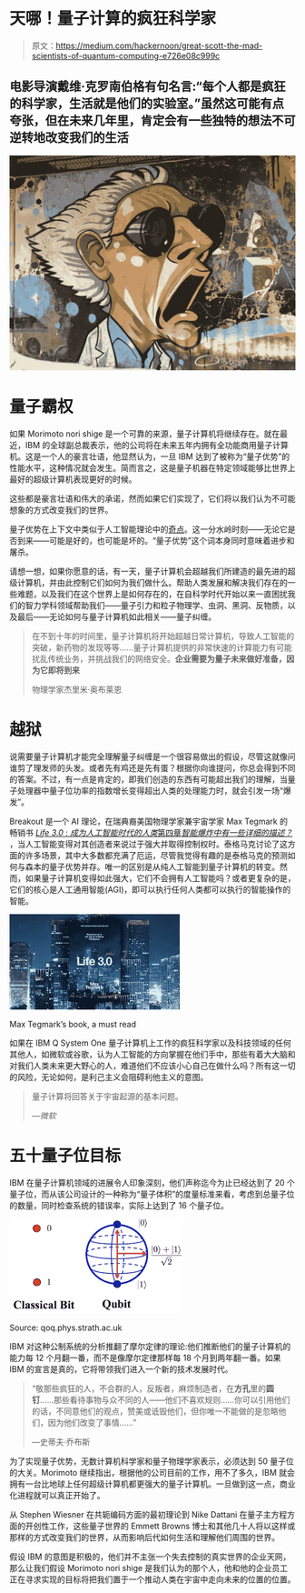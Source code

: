 # 天哪！量子计算的疯狂科学家

> 原文：<https://medium.com/hackernoon/great-scott-the-mad-scientists-of-quantum-computing-e726e08c999c>

## 电影导演戴维·克罗南伯格有句名言:“每个人都是疯狂的科学家，生活就是他们的实验室。”虽然这可能有点夸张，但在未来几年里，肯定会有一些独特的想法不可逆转地改变我们的生活

![](img/b953c7b9db11519cbdd702b1d1ee68f3.png)

# 量子霸权

如果 Morimoto nori shige 是一个可靠的来源，量子计算机将继续存在。就在最近，IBM 的全球副总裁表示，他的公司将在未来五年内拥有全功能商用量子计算机。这是一个人的豪言壮语，他显然认为，一旦 IBM 达到了被称为“量子优势”的性能水平，这种情况就会发生。简而言之，这是量子机器在特定领域能够比世界上最好的超级计算机表现更好的时候。

这些都是豪言壮语和伟大的承诺，然而如果它们实现了，它们将以我们认为不可能想象的方式改变我们的世界。

量子优势在上下文中类似于人工智能理论中的[奇点](https://en.wikipedia.org/wiki/Technological_singularity)。这一分水岭时刻——无论它是否到来——可能是好的，也可能是坏的。“量子优势”这个词本身同时意味着进步和屠杀。

请想一想，如果你愿意的话，有一天，量子计算机会超越我们所建造的最先进的超级计算机，并由此控制它们如何为我们做什么。帮助人类发展和解决我们存在的一些难题，以及我们在这个世界上是如何存在的，在自科学时代开始以来一直困扰我们的智力学科领域帮助我们——量子引力和粒子物理学、虫洞、黑洞、反物质，以及最后——无论如何与量子计算机如此相关——量子纠缠。

> 在不到十年的时间里，量子计算机将开始超越日常计算机，导致人工智能的突破，新药物的发现等等……量子计算机提供的非常快速的计算能力有可能扰乱传统业务，并挑战我们的网络安全。**企业需要为量子未来做好准备，因为它即将到来**
> 
> 物理学家杰里米·奥布莱恩

# 越狱

说需要量子计算机才能完全理解量子纠缠是一个很容易做出的假设，尽管这就像问谁剪了理发师的头发。或者先有鸡还是先有蛋？根据你向谁提问，你总会得到不同的答案。不过，有一点是肯定的，即我们创造的东西有可能超出我们的理解，当量子处理器中量子位功率的指数增长变得超出人类的处理能力时，就会引发一场“爆发”。

Breakout 是一个 AI 理论，在瑞典裔美国物理学家兼宇宙学家 Max Tegmark 的畅销书 [*Life 3.0* : *成为人工智能时代的人类*第四章*智能爆炸中有一些详细的描述？*](https://www.theguardian.com/books/2017/sep/22/life-30-max-tegmark-review) ，当人工智能变得对其创造者来说过于强大并取得控制权时。泰格马克讨论了这方面的许多场景，其中大多数都充满了厄运，尽管我觉得有趣的是泰格马克的预测如何与森本的量子优势并存。唯一的区别是从纯人工智能到量子计算机的转变。然而，如果量子计算机变得如此强大，它们不会拥有人工智能吗？或者更复杂的是，它们的核心是人工通用智能(AGI)，即可以执行任何人类都可以执行的智能操作的智能。

![](img/05541c76c5f9c995a54eab27a26684f1.png)

Max Tegmark’s book, a must read

如果在 IBM Q System One 量子计算机上工作的疯狂科学家以及科技领域的任何其他人，如微软或谷歌，认为人工智能的方向掌握在他们手中，那些有着大大脑和对我们人类未来更大野心的人，难道他们不应该小心自己在做什么吗？所有这一切的风险，无论如何，是利己主义会阻碍利他主义的意图。

> 量子计算将回答关于宇宙起源的基本问题。
> 
> *—微软*

# 五十量子位目标

IBM 在量子计算机领域的进展令人印象深刻，他们声称迄今为止已经达到了 20 个量子位，而从该公司设计的一种称为“量子体积”的度量标准来看，考虑到总量子位的数量，同时检查系统的错误率，实际上达到了 16 个量子位。

![](img/78969c32c607fdb25af653e1a10ef881.png)

Source: qoq.phys.strath.ac.uk

IBM 对这种公制系统的分析推翻了摩尔定律的理论:他们推断他们的量子计算机的能力每 12 个月翻一番，而不是像摩尔定律那样每 18 个月到两年翻一番。如果 IBM 的宣言是真的，它将带领我们进入一个新的技术发展时代。

> “敬那些疯狂的人，不合群的人，反叛者，麻烦制造者，在**方孔**里的**圆钉**……那些看待事物与众不同的人——他们不喜欢规则……你可以引用他们的话，不同意他们的观点，赞美或诋毁他们，但你唯一不能做的是忽略他们，因为他们改变了事情……”
> 
> —史蒂夫·乔布斯

为了实现量子优势，无数计算机科学家和量子物理学家表示，必须达到 50 量子位的大关。Morimoto 继续指出，根据他的公司目前的工作，用不了多久，IBM 就会拥有一台比地球上任何超级计算机都更强大的量子计算机。一旦做到这一点，商业化进程就可以真正开始了。

从 Stephen Wiesner 在共轭编码方面的最初理论到 Nike Dattani 在量子主方程方面的开创性工作，这些量子世界的 Emmett Browns 博士和其他几十人将以这样或那样的方式改变我们的世界，从而影响后代如何生活和理解他们周围的世界。

假设 IBM 的意图是积极的，他们并不主张一个失去控制的真实世界的企业天网，那么让我们假设 Morimoto nori shige 是我们认为的那个人，他和他的企业员工正在寻求实现的目标将把我们置于一个推动人类在宇宙中走向未来的位置的位置。